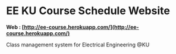 # EE KU Course Schedule Website
**Web : [http://ee-course.herokuapp.com/](http://ee-course.herokuapp.com/)**

Class management system for Electrical Engineering @KU

